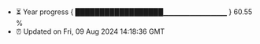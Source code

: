 - ⏳ Year progress { ██████████████████▁▁▁▁▁▁▁▁▁▁▁▁ } 60.55 %
- ⏰ Updated on Fri, 09 Aug 2024 14:18:36 GMT

